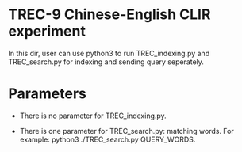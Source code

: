 # TREC-9 Chinese-English CLIR experiment

In this dir, user can use python3 to run TREC_indexing.py and TREC_search.py for indexing and sending query seperately. 


# Parameters

* There is no parameter for TREC_indexing.py.

* There is one parameter for TREC_search.py: matching words. For example: python3 ./TREC_search.py QUERY_WORDS.
